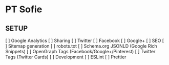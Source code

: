 # PT Sofie

## SETUP
[ ] Google Analytics
[ ] Sharing
    [ ] Twitter
    [ ] Facebook
    [ ] Google+
[ ] SEO
    [ ] Sitemap generation
    [ ] robots.txt
    [ ] Schema.org JSONLD (Google Rich Snippets)
    [ ] OpenGraph Tags (Facebook/Google+/Pinterest)
    [ ] Twitter Tags (Twitter Cards)
[ ] Development
    [ ] ESLint
    [ ] Prettier
